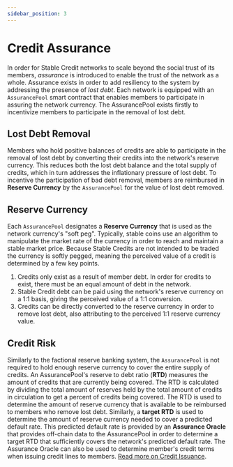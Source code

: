 ```yaml
---
sidebar_position: 3
---
```


# Credit Assurance

In order for Stable Credit networks to scale beyond the social trust of its members, _assurance_ is introduced to enable the trust of the network as a whole. Assurance exists in order to add resiliency to the system by addressing the presence of _lost debt_. Each network is equipped with an `AssurancePool` smart contract that enables members to participate in assuring the network currency. The AssurancePool exists firstly to incentivize members to participate in the removal of lost debt.

## Lost Debt Removal

Members who hold positive balances of credits are able to participate in the removal of lost debt by converting their credits into the network's reserve currency. This reduces both the lost debt balance and the total supply of credits, which in turn addresses the inflationary pressure of lost debt. To incentive the participation of bad debt removal, members are reimbursed in **Reserve Currency** by the `AssurancePool` for the value of lost debt removed.

## Reserve Currency

Each `AssurancePool` designates a **Reserve Currency** that is used as the network currency's "soft peg". Typically, stable coins use an algorithm to manipulate the market rate of the currency in order to reach and maintain a stable market price. Because Stable Credits are not intended to be traded the currency is softly pegged, meaning the perceived value of a credit is determined by a few key points.

1. Credits only exist as a result of member debt. In order for credits to exist, there must be an equal amount of debt in the network.
2. Stable Credit debt can be paid using the network's reserve currency on a 1:1 basis, giving the perceived value of a 1:1 conversion.
3. Credits can be directly converted to the reserve currency in order to remove lost debt, also attributing to the perceived 1:1 reserve currency value.

## Credit Risk

Similarly to the factional reserve banking system, the `AssurancePool` is not required to hold enough reserve currency to cover the entire supply of credits. An AssurancePool's reserve to debt ratio (**RTD**) measures the amount of credits that are currently being covered. The RTD is calculated by dividing the total amount of reserves held by the total amount of credits in circulation to get a percent of credits being covered. The RTD is used to determine the amount of reserve currency that is available to be reimbursed to members who remove lost debt. Similarly, a **target RTD** is used to determine the amount of reserve currency needed to cover a predicted default rate. This predicted default rate is provided by an **Assurance Oracle** that provides off-chain data to the AssurancePool in order to determine a target RTD that sufficiently covers the network's predicted default rate. The Assurance Oracle can also be used to determine member's credit terms when issuing credit lines to members. [Read more on Credit Issuance](/docs/overview/credit-issuance).
